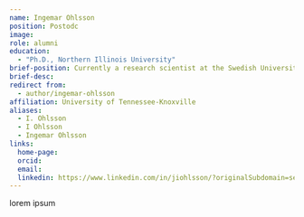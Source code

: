 ```yaml
---
name: Ingemar Ohlsson
position: Postodc
image: 
role: alumni
education:
  - "Ph.D., Northern Illinois University"
brief-position: Currently a research scientist at the Swedish University of Agricultural Sciences
brief-desc: 
redirect from:
  - author/ingemar-ohlsson  
affiliation: University of Tennessee-Knoxville
aliases:
  - I. Ohlsson
  - I Ohlsson
  - Ingemar Ohlsson
links:
  home-page: 
  orcid:
  email:
  linkedin: https://www.linkedin.com/in/jiohlsson/?originalSubdomain=se
---
```


lorem ipsum

